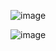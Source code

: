 ![image](https://github.com/liubovkyry/DAX/assets/118057504/7deb90cc-81c0-4738-9e23-e8da9dde6d0a)

![image](https://github.com/liubovkyry/DAX/assets/118057504/4612fee7-bf33-46d4-b3ea-3fc0286ade1d)

